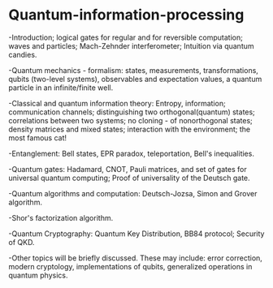 # Quantum-information-processing

-Introduction; logical gates for regular and for reversible computation; waves and particles; Mach-Zehnder interferometer;
 Intuition via quantum candies.

-Quantum mechanics - formalism: states, measurements, transformations, qubits (two-level systems), 
 observables and expectation values, a quantum particle in an infinite/finite well.

-Classical and quantum information theory: Entropy, information; communication channels; distinguishing two orthogonal(quantum) states; 
 correlations between two systems; no cloning - of nonorthogonal states; density matrices and mixed states; interaction with the environment; 
 the most famous cat!

-Entanglement: Bell states, EPR paradox, teleportation, Bell's inequalities.

-Quantum gates: Hadamard, CNOT, Pauli matrices, and set of gates for universal quantum computing; 
 Proof of universality of the Deutsch gate.

-Quantum algorithms and computation: Deutsch-Jozsa, Simon and Grover algorithm.

-Shor's factorization algorithm.

-Quantum Cryptography: Quantum Key Distribution, BB84 protocol; Security of QKD.

-Other topics will be briefly discussed. These may include: error correction, modern cryptology, implementations of qubits,
 generalized operations in quantum physics.
